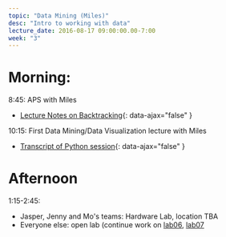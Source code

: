 ```yaml
---
topic: "Data Mining (Miles)"
desc: "Intro to working with data"
lecture_date: 2016-08-17 09:00:00.00-7:00
week: "3"
---
```



# Morning:

8:45: APS with Miles

* [Lecture Notes on Backtracking](/lecture/week3/Backtracking.pdf){: data-ajax="false" }


10:15: First Data Mining/Data Visualization lecture with Miles

* [Transcript of Python session](/lecture/week3/Lecture-08-17.txt){: data-ajax="false" }

# Afternoon

1:15-2:45: 
* Jasper, Jenny and Mo's teams: Hardware Lab, location TBA
* Everyone else: open lab (continue work on [lab06](/lab/lab06/), [lab07](/lab/lab07/)
